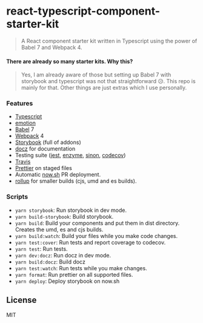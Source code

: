 # react-typescript-component-starter-kit

> A React component starter kit written in Typescript using the power of Babel 7 and Webpack 4.

#### There are already so many starter kits. Why this?

> Yes, I am already aware of those but setting up Babel 7 with storybook and typescript was not that straightforward 😥. This repo is mainly for that. Other things are just extras which I use personally.

### Features

- [Typescript](https://www.typescriptlang.org/)
- [emotion](https://emotion.sh/)
- [Babel](https://babeljs.io/) 7
- [Webpack](https://webpack.js.org/) 4
- [Storybook](https://storybook.js.org/) (full of addons)
- [docz](https://github.com/pedronauck/docz) for documentation
- Testing suite ([jest](https://jestjs.io/), [enzyme](http://airbnb.io/enzyme/), [sinon](https://sinonjs.org/), [codecov](https://codecov.io))
- [Travis](https://travis-ci.org/)
- [Prettier](https://prettier.io/) on staged files
- Automatic [now.sh](https://zeit.co/now) PR deployment.
- [rollup](https://rollupjs.org/guide/en) for smaller builds (cjs, umd and es builds).

### Scripts

- `yarn storybook`: Run storybook in dev mode.
- `yarn build-storybook`: Build storybook.
- `yarn build`: Build your components and put them in dist directory. Creates the umd, es and cjs builds.
- `yarn build:watch`: Build your files while you make code changes.
- `yarn test:cover`: Run tests and report coverage to codecov.
- `yarn test`: Run tests.
- `yarn dev:docz`: Run docz in dev mode.
- `yarn build:docz`: Build docz
- `yarn test:watch`: Run tests while you make changes.
- `yarn format`: Run prettier on all supported files.
- `yarn deploy`: Deploy storybook on now.sh

## License

MIT
